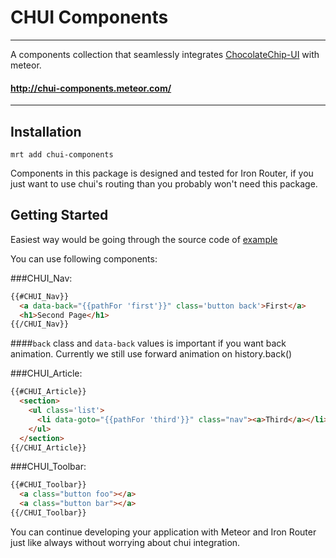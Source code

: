 # CHUI Components

---
A components collection that seamlessly integrates [ChocolateChip-UI](http://chocolatechip-ui.com/) with meteor.

#### http://chui-components.meteor.com/
	
---
## Installation

```
mrt add chui-components
```

Components in this package is designed and tested for Iron Router, if you just want to use chui's routing than you probably won't need this package.

## Getting Started
Easiest way would be going through the source code of [example](https://github.com/yasinuslu/chui-components/tree/master/example)

You can use following components:

###CHUI_Nav:

```html
{{#CHUI_Nav}}
  <a data-back="{{pathFor 'first'}}" class='button back'>First</a>
  <h1>Second Page</h1>
{{/CHUI_Nav}}
```

####`back` class and `data-back` values is important if you want back animation. Currently we still use forward animation on history.back()

###CHUI_Article:

```html
{{#CHUI_Article}}
  <section>
    <ul class='list'>
      <li data-goto="{{pathFor 'third'}}" class="nav"><a>Third</a></li>
    </ul>
  </section>
{{/CHUI_Article}}
```


###CHUI_Toolbar:

```html
{{#CHUI_Toolbar}}
  <a class="button foo"></a>
  <a class="button bar"></a>
{{/CHUI_Toolbar}}
```


You can continue developing your application with Meteor and Iron Router just like always without worrying about chui integration.

